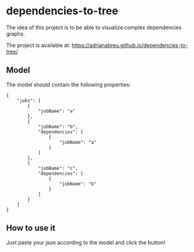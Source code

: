 # dependencies-to-tree
The idea of this project is to be able to visualize complex dependencies graphs.

The project is available at: https://adrianabreu.github.io/dependencies-to-tree/

## Model
The model should contain the following properties:

```
{
    "jobs": [
        {
            "jobName": "a"
        },
        {
            "jobName": "b",
            "dependencies": [
                {
                    "jobName": "a"
                }
            ]
        },
        {
            "jobName": "c",
            "dependencies": [
                {
                    "jobName": "b"
                }
            ]
        }
    ]
}
```

## How to use it
Just paste your json according to the model and click the button!